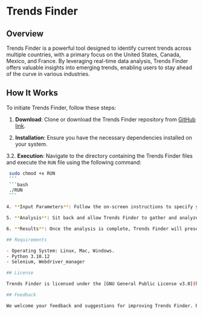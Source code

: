 # Trends Finder

## Overview

Trends Finder is a powerful tool designed to identify current trends across multiple countries, with a primary focus on the United States, Canada, Mexico, and France. By leveraging real-time data analysis, Trends Finder offers valuable insights into emerging trends, enabling users to stay ahead of the curve in various industries.

## How It Works

To initiate Trends Finder, follow these steps:

1. **Download**: Clone or download the Trends Finder repository from [GitHub link](https://github.com/Ento9/Trends-Finder).
   
2. **Installation**: Ensure you have the necessary dependencies installed on your system.

3.2. **Execution**: Navigate to the directory containing the Trends Finder files and execute the `RUN` file using the following command:
   ```bash
    sudo chmod +x RUN
    ```
    ```bash
    ./RUN
    ```

4. **Input Parameters**: Follow the on-screen instructions to specify your search criteria, including the countries of interest and any additional filters.

5. **Analysis**: Sit back and allow Trends Finder to gather and analyze real-time data from various sources to identify the latest trends.

6. **Results**: Once the analysis is complete, Trends Finder will present you with comprehensive insights and trend reports, enabling you to make informed decisions based on the current market landscape.

## Requirements

- Operating System: Linux, Mac, Windows.
- Python 3.10.12
- Selenium, Webdriver_manager

## License

Trends Finder is licensed under the [GNU General Public License v3.0](https://www.gnu.org/licenses/gpl-3.0.html#license-text). See the [LICENSE](https://github.com/Ento9/Trends-Finder/blob/main/LICENSE) file for more details.

## Feedback

We welcome your feedback and suggestions for improving Trends Finder. Please feel free to [contact us](mailto:ento9.git@gmail.com) with any questions, comments, or concerns.
